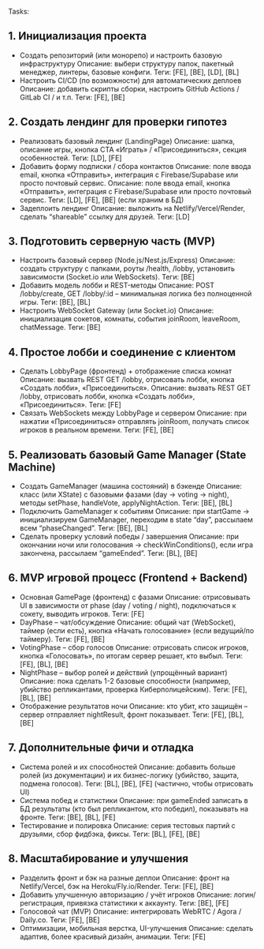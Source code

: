 Tasks:

## 1. Инициализация проекта

- Создать репозиторий (или монорепо) и настроить базовую инфраструктуру
  Описание: выбери структуру папок, пакетный менеджер, линтеры, базовые конфиги.
  Теги: [FE], [BE], [LD], [BL]
- Настроить CI/CD (по возможности) для автоматических деплоев
  Описание: добавить скрипты сборки, настроить GitHub Actions / GitLab CI / и т.п.
  Теги: [FE], [BE]

## 2. Создать лендинг для проверки гипотез

- Реализовать базовый лендинг (LandingPage)
  Описание: шапка, описание игры, кнопка CTA «Играть» / «Присоединиться», секция особенностей.
  Теги: [LD], [FE]
- Добавить форму подписки / сбора контактов
  Описание: поле ввода email, кнопка «Отправить», интеграция с Firebase/Supabase или просто почтовый сервис.
  Описание: поле ввода email, кнопка «Отправить», интеграция с Firebase/Supabase или просто почтовый сервис.
  Теги: [LD], [FE], [BE] (если храним в БД)
- Задеплоить лендинг
  Описание: выложить на Netlify/Vercel/Render, сделать “shareable” ссылку для друзей.
  Теги: [LD]

## 3. Подготовить серверную часть (MVP)

- Настроить базовый сервер (Node.js/Nest.js/Express)
  Описание: создать структуру с папками, роуты /health, /lobby, установить зависимости (Socket.io или WebSockets).
  Теги: [BE]
- Добавить модель лобби и REST-методы
  Описание: POST /lobby/create, GET /lobby/:id – минимальная логика без полноценной игры.
  Теги: [BE], [BL]
- Настроить WebSocket Gateway (или Socket.io)
  Описание: инициализация сокетов, комнаты, события joinRoom, leaveRoom, chatMessage.
  Теги: [BE]

## 4. Простое лобби и соединение с клиентом

- Сделать LobbyPage (фронтенд) + отображение списка комнат
  Описание: вызвать REST GET /lobby, отрисовать лобби, кнопка «Создать лобби», «Присоединиться».
  Описание: вызвать REST GET /lobby, отрисовать лобби, кнопка «Создать лобби», «Присоединиться».
  Теги: [FE]
- Связать WebSockets между LobbyPage и сервером
  Описание: при нажатии «Присоединиться» отправлять joinRoom, получать список игроков в реальном времени.
  Теги: [FE], [BE]

## 5. Реализовать базовый Game Manager (State Machine)

- Создать GameManager (машина состояний) в бэкенде
  Описание: класс (или XState) с базовыми фазами (day → voting → night), методы setPhase, handleVote, applyNightAction.
  Теги: [BE], [BL]
- Подключить GameManager к событиям
  Описание: при startGame → инициализируем GameManager, переходим в state “day”, рассылаем всем “phaseChanged”.
  Теги: [BE], [BL]
- Сделать проверку условий победы / завершения
  Описание: при окончании ночи или голосования → checkWinConditions(), если игра закончена, рассылаем “gameEnded”.
  Теги: [BL], [BE]

## 6. MVP игровой процесс (Frontend + Backend)

- Основная GamePage (фронтенд) с фазами
  Описание: отрисовывать UI в зависимости от phase (day / voting / night), подключаться к сокету, выводить игроков.
  Теги: [FE]
- DayPhase – чат/обсуждение
  Описание: общий чат (WebSocket), таймер (если есть), кнопка «Начать голосование» (если ведущий/по таймеру).
  Теги: [FE], [BE]
- VotingPhase – сбор голосов
  Описание: отрисовать список игроков, кнопка «Голосовать», по итогам сервер решает, кто выбыл.
  Теги: [FE], [BL], [BE]
- NightPhase – выбор ролей и действий (упрощённый вариант)
  Описание: пока сделать 1-2 базовые способности (например, убийство репликантами, проверка Киберполицейским).
  Теги: [FE], [BL], [BE]
- Отображение результатов ночи
  Описание: кто убит, кто защищён – сервер отправляет nightResult, фронт показывает.
  Теги: [FE], [BL], [BE]

## 7. Дополнительные фичи и отладка

- Система ролей и их способностей
  Описание: добавить больше ролей (из документации) и их бизнес-логику (убийство, защита, подмена голосов).
  Теги: [BL], [BE], [FE] (частично, чтобы отрисовать UI)
- Система побед и статистики
  Описание: при gameEnded записать в БД результаты (кто был репликантом, кто победил), показывать на фронте.
  Теги: [BE], [BL], [FE]
- Тестирование и полировка
  Описание: серия тестовых партий с друзьями, сбор фидбэка, фиксы.
  Теги: [BL], [FE], [BE]

## 8. Масштабирование и улучшения

- Разделить фронт и бэк на разные деплои
  Описание: фронт на Netlify/Vercel, бэк на Heroku/Fly.io/Render.
  Теги: [FE], [BE]
- Добавить улучшенную авторизацию / учёт игроков
  Описание: логин/регистрация, привязка статистики к аккаунту.
  Теги: [BE], [FE]
- Голосовой чат (MVP)
  Описание: интегрировать WebRTC / Agora / Daily.co.
  Теги: [FE], [BE]
- Оптимизации, мобильная верстка, UI-улучшения
  Описание: сделать адаптив, более красивый дизайн, анимации.
  Теги: [FE]
